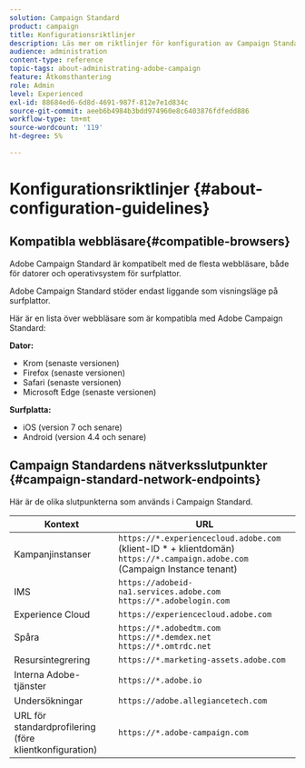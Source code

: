```yaml
---
solution: Campaign Standard
product: campaign
title: Konfigurationsriktlinjer
description: Läs mer om riktlinjer för konfiguration av Campaign Standard.
audience: administration
content-type: reference
topic-tags: about-administrating-adobe-campaign
feature: Åtkomsthantering
role: Admin
level: Experienced
exl-id: 88684ed6-6d8d-4691-987f-812e7e1d834c
source-git-commit: aeeb6b4984b3bdd974960e8c6403876fdfedd886
workflow-type: tm+mt
source-wordcount: '119'
ht-degree: 5%

---
```


# Konfigurationsriktlinjer {#about-configuration-guidelines}

## Kompatibla webbläsare{#compatible-browsers}

Adobe Campaign Standard är kompatibelt med de flesta webbläsare, både för datorer och operativsystem för surfplattor.

Adobe Campaign Standard stöder endast liggande som visningsläge på surfplattor.

Här är en lista över webbläsare som är kompatibla med Adobe Campaign Standard:

**Dator:**

* Krom (senaste versionen)
* Firefox (senaste versionen)
* Safari (senaste versionen)
* Microsoft Edge (senaste versionen)

**Surfplatta:**

* iOS (version 7 och senare)
* Android (version 4.4 och senare)

## Campaign Standardens nätverksslutpunkter {#campaign-standard-network-endpoints}

Här är de olika slutpunkterna som används i Campaign Standard.

| Kontext | URL |
|--- |--- |
| Kampanjinstanser | `https://*.experiencecloud.adobe.com` (klient-ID * + klientdomän)<br>`https://*.campaign.adobe.com` (Campaign Instance tenant) |
| IMS | `https://adobeid-na1.services.adobe.com`<br>`https://*.adobelogin.com` |
| Experience Cloud | `https://experiencecloud.adobe.com` |
| Spåra | `https://*.adobedtm.com`<br>`https://*.demdex.net`<br>`https://*.omtrdc.net` |
| Resursintegrering | `https://*.marketing-assets.adobe.com` |
| Interna Adobe-tjänster | `https://*.adobe.io` |
| Undersökningar | `https://adobe.allegiancetech.com` |
| URL för standardprofilering (före klientkonfiguration) | `https://*.adobe-campaign.com` |
